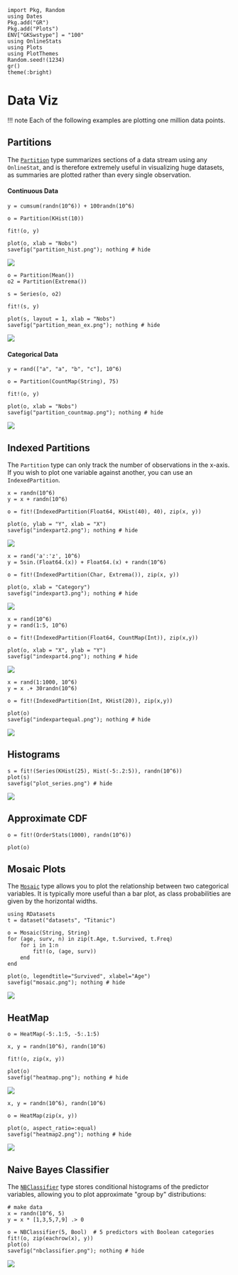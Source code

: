 ```@setup setup
import Pkg, Random
using Dates
Pkg.add("GR")
Pkg.add("Plots")
ENV["GKSwstype"] = "100"
using OnlineStats
using Plots
using PlotThemes
Random.seed!(1234)
gr()
theme(:bright)
```

# Data Viz

!!! note
    Each of the following examples are plotting one million data points.

## Partitions

The [`Partition`](@ref) type summarizes sections of a data stream using any `OnlineStat`,
and is therefore extremely useful in visualizing huge datasets, as summaries are plotted
rather than every single observation.

#### Continuous Data

```@example setup
y = cumsum(randn(10^6)) + 100randn(10^6)

o = Partition(KHist(10))

fit!(o, y)

plot(o, xlab = "Nobs")
savefig("partition_hist.png"); nothing # hide
```
![](partition_hist.png)


```@example setup
o = Partition(Mean())
o2 = Partition(Extrema())

s = Series(o, o2)

fit!(s, y)

plot(s, layout = 1, xlab = "Nobs")
savefig("partition_mean_ex.png"); nothing # hide
```
![](partition_mean_ex.png)


#### Categorical Data

```@example setup
y = rand(["a", "a", "b", "c"], 10^6)

o = Partition(CountMap(String), 75)

fit!(o, y)

plot(o, xlab = "Nobs")
savefig("partition_countmap.png"); nothing # hide
```
![](partition_countmap.png)


## Indexed Partitions

The `Partition` type can only track the number of observations in the x-axis.  If you wish
to plot one variable against another, you can use an `IndexedPartition`.


```@example setup
x = randn(10^6)
y = x + randn(10^6)

o = fit!(IndexedPartition(Float64, KHist(40), 40), zip(x, y))

plot(o, ylab = "Y", xlab = "X")
savefig("indexpart2.png"); nothing # hide
```
![](indexpart2.png)

```@example setup
x = rand('a':'z', 10^6)
y = 5sin.(Float64.(x)) + Float64.(x) + randn(10^6)

o = fit!(IndexedPartition(Char, Extrema()), zip(x, y))

plot(o, xlab = "Category")
savefig("indexpart3.png"); nothing # hide
```
![](indexpart3.png)

```@example setup
x = rand(10^6)
y = rand(1:5, 10^6)

o = fit!(IndexedPartition(Float64, CountMap(Int)), zip(x,y))

plot(o, xlab = "X", ylab = "Y")
savefig("indexpart4.png"); nothing # hide
```
![](indexpart4.png)

```@example setup
x = rand(1:1000, 10^6)
y = x .+ 30randn(10^6)

o = fit!(IndexedPartition(Int, KHist(20)), zip(x,y))

plot(o)
savefig("indexpartequal.png"); nothing # hide

```
![](indexpartequal.png)


## Histograms

```@example setup
s = fit!(Series(KHist(25), Hist(-5:.2:5)), randn(10^6))
plot(s)
savefig("plot_series.png") # hide
```

![](plot_series.png)

## Approximate CDF

```@example setup 
o = fit!(OrderStats(1000), randn(10^6))

plot(o)
```

## Mosaic Plots

The [`Mosaic`](@ref) type allows you to plot the relationship between two categorical variables.
It is typically more useful than a bar plot, as class probabilities are given by the horizontal
widths.

```@example setup
using RDatasets 
t = dataset("datasets", "Titanic")

o = Mosaic(String, String)
for (age, surv, n) in zip(t.Age, t.Survived, t.Freq)
    for i in 1:n
        fit!(o, (age, surv))
    end
end

plot(o, legendtitle="Survived", xlabel="Age")
savefig("mosaic.png"); nothing # hide
```
![](mosaic.png)

## HeatMap

```@example setup
o = HeatMap(-5:.1:5, -5:.1:5)

x, y = randn(10^6), randn(10^6)

fit!(o, zip(x, y))

plot(o)
savefig("heatmap.png"); nothing # hide
```
![](heatmap.png)


```@example setup
x, y = randn(10^6), randn(10^6)

o = HeatMap(zip(x, y))

plot(o, aspect_ratio=:equal)
savefig("heatmap2.png"); nothing # hide
```
![](heatmap2.png)

## Naive Bayes Classifier

The [`NBClassifier`](@ref) type stores conditional histograms of the predictor variables, allowing you to plot approximate "group by" distributions:

```@example setup
# make data
x = randn(10^6, 5)
y = x * [1,3,5,7,9] .> 0

o = NBClassifier(5, Bool)  # 5 predictors with Boolean categories
fit!(o, zip(eachrow(x), y))
plot(o)
savefig("nbclassifier.png"); nothing # hide
```
![](nbclassifier.png)

